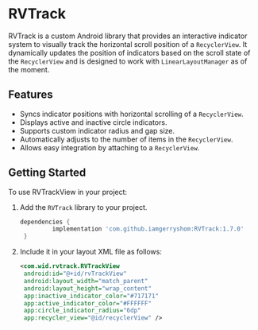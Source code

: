 # RVTrack

RVTrack is a custom Android library that provides an interactive indicator system to visually track the horizontal scroll position of a `RecyclerView`. It dynamically updates the position of indicators based on the scroll state of the `RecyclerView` and is designed to work with `LinearLayoutManager` as of the moment.

## Features

- Syncs indicator positions with horizontal scrolling of a `RecyclerView`.
- Displays active and inactive circle indicators.
- Supports custom indicator radius and gap size.
- Automatically adjusts to the number of items in the `RecyclerView`.
- Allows easy integration by attaching to a `RecyclerView`.

## Getting Started

To use RVTrackView in your project:

1. Add the `RVTrack` library to your project.
   ```gradle
   dependencies {
	        implementation 'com.github.iamgerryshom:RVTrack:1.7.0'
	}
   ```
3. Include it in your layout XML file as follows:
   ```xml
   <com.wid.rvtrack.RVTrackView
    android:id="@+id/rvTrackView"
    android:layout_width="match_parent"
    android:layout_height="wrap_content"
    app:inactive_indicator_color="#717171"
    app:active_indicator_color="#FFFFFF"
    app:circle_indicator_radius="6dp"
    app:recycler_view="@id/recyclerView" />
